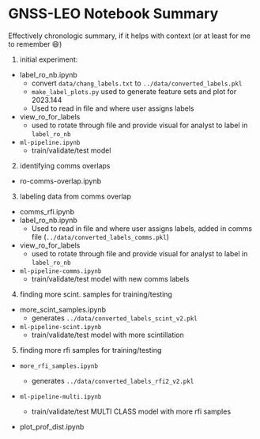 # GNSS-LEO Notebook Summary
Effectively chronologic summary, if it helps with context (or at least for me to remember :smile:)
1. initial experiment:

* label_ro_nb.ipynb
    * convert `data/chang_labels.txt` to `../data/converted_labels.pkl`
    * `make_label_plots.py` used to generate feature sets and plot for 2023.144
    * Used to read in file and where user assigns labels
* view_ro_for_labels
    * used to rotate through file and provide visual for analyst to label in `label_ro_nb`
* `ml-pipeline.ipynb`
    * train/validate/test model

2. identifying comms overlaps
* ro-comms-overlap.ipynb

3. labeling data from comms overlap
* comms_rfi.ipynb
* label_ro_nb.ipynb
    * Used to read in file and where user assigns labels, added in comms file (`../data/converted_labels_comms.pkl`)
* view_ro_for_labels
    * used to rotate through file and provide visual for analyst to label in `label_ro_nb`
* `ml-pipeline-comms.ipynb`
    * train/validate/test model with new comms labels

4. finding more scint. samples for training/testing
* more_scint_samples.ipynb
    * generates `../data/converted_labels_scint_v2.pkl`
* `ml-pipeline-scint.ipynb`
    * train/validate/test model with more scintillation

5. finding more rfi samples for training/testing
* `more_rfi_samples.ipynb`
    * generates `../data/converted_labels_rfi2_v2.pkl`
* `ml-pipeline-multi.ipynb`
    * train/validate/test MULTI CLASS model with more rfi samples



* plot_prof_dist.ipynb



